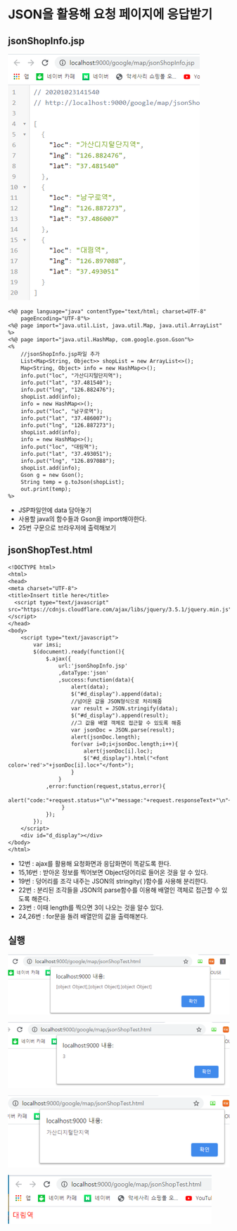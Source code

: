 # JSON을 활용해 요청 페이지에 응답받기

## jsonShopInfo.jsp

![&#xBE0C;&#xB77C;&#xC6B0;&#xC800;](../../.gitbook/assets/1%20%2845%29.png)

```markup
<%@ page language="java" contentType="text/html; charset=UTF-8"
    pageEncoding="UTF-8"%>
<%@ page import="java.util.List, java.util.Map, java.util.ArrayList" %>
<%@ page import="java.util.HashMap, com.google.gson.Gson"%>
<%
	//jsonShopInfo.jsp파일 추가
	List<Map<String, Object>> shopList = new ArrayList<>();
	Map<String, Object> info = new HashMap<>();
	info.put("loc", "가산디지털단지역");
	info.put("lat", "37.481540");
	info.put("lng", "126.882476");
	shopList.add(info);
	info = new HashMap<>();
	info.put("loc", "남구로역");
	info.put("lat", "37.486007");
	info.put("lng", "126.887273");
	shopList.add(info);
	info = new HashMap<>();
	info.put("loc", "대림역");
	info.put("lat", "37.493051");
	info.put("lng", "126.897088");
	shopList.add(info);
	Gson g = new Gson();
	String temp = g.toJson(shopList);
	out.print(temp);
%>

```

* JSP파일안에 data 담아놓기
* 사용할 java의 함수들과 Gson을 import해야한다.
* 25번 구문으로 브라우저에 출력해보기

## jsonShopTest.html

```markup
<!DOCTYPE html>
<html>
<head>
<meta charset="UTF-8">
<title>Insert title here</title>
  <script type="text/javascript" src="https://cdnjs.cloudflare.com/ajax/libs/jquery/3.5.1/jquery.min.js"></script>
</head>
<body>
	<script type="text/javascript">
		var imsi;
		$(document).ready(function(){
			$.ajax({
				url:'jsonShopInfo.jsp'
				,dataType:'json'
				,success:function(data){
					alert(data);
					$("#d_display").append(data);
					//넘어온 값을 JSON형식으로 처리해줌
					var result = JSON.stringify(data);
					$("#d_display").append(result);
					//그 값을 배열 객체로 접근할 수 있도록 해줌
					var jsonDoc = JSON.parse(result);
					alert(jsonDoc.length);
					for(var i=0;i<jsonDoc.length;i++){
						alert(jsonDoc[i].loc);
						$("#d_display").html("<font color='red'>"+jsonDoc[i].loc+"</font>");
					}
				}
			,error:function(request,status,error){
	              alert("code:"+request.status+"\n"+"message:"+request.responseText+"\n"+"error:"+error);
	             }
			});
		});
	</script>
	<div id="d_display"></div>
</body>
</html>
```

* 12번 : ajax를 활용해 요청화면과 응답화면이 똑같도록 한다.
* 15,16번 : 받아온 정보를 찍어보면 Object덩어리로 들어온 것을 알 수 있다.
* 19번 : 덩어리를 조각 내주는 JSON의 stringity\( \)함수를 사용해 분리한다.
* 22번 : 분리된 조각들을 JSON의 parse함수를 이용해 배열인 객체로 접근할 수 있도록 해준다.
* 23번 : 이때 length를 찍으면 3이 나오는 것을 알수 있다.
* 24,26번 : for문을 돌려 배열안의 값을 출력해본다.

## 실행

![data&#xC5D0; &#xB2F4;&#xAE34;&#xAC83;&#xC740; Object &#xB369;&#xC5B4;&#xB9AC;](../../.gitbook/assets/2%20%2834%29.png)

![Stringify&#xB85C; &#xC798;&#xB77C; Json.parse&#xB85C; &#xBCC0;&#xD658;&#xD574;&#xBCF8; &#xBC30;&#xC5F4;&#xC758; &#xBC29;&#xC758; &#xAC2F;&#xC218;&#xB294; 3&#xAC1C;](../../.gitbook/assets/3%20%2827%29.png)

![25&#xBC88; &#xAD6C;&#xBB38;, &#xC21C;&#xC11C;&#xB300;&#xB85C; &#xC774;&#xB807;&#xAC8C; &#xCD9C;&#xB825;&#xB41C;&#xB2E4;.](../../.gitbook/assets/4%20%2821%29.png)

![16&#xBC88; &#xAD6C;&#xBB38;, &#xB9C8;&#xC9C0;&#xB9C9;&#xC5D0; &#xCC0D;&#xD788;&#xB294; &#xAC12;](../../.gitbook/assets/5%20%2816%29.png)

